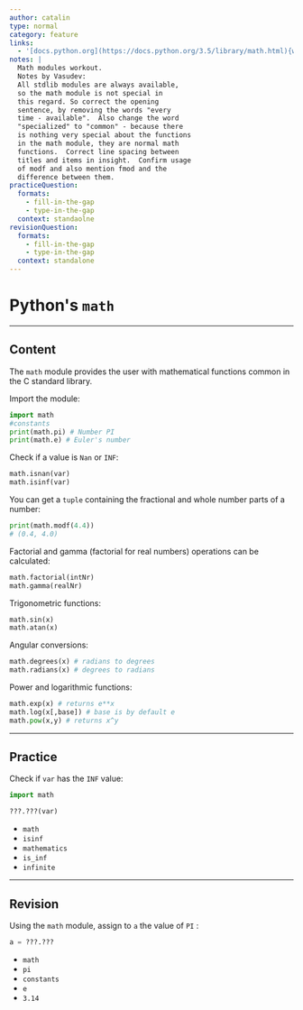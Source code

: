 ```yaml
---
author: catalin
type: normal
category: feature
links:
  - '[docs.python.org](https://docs.python.org/3.5/library/math.html){website}'
notes: |
  Math modules workout.
  Notes by Vasudev:
  All stdlib modules are always available,
  so the math module is not special in
  this regard. So correct the opening
  sentence, by removing the words "every
  time - available".  Also change the word
  "specialized" to "common" - because there
  is nothing very special about the functions
  in the math module, they are normal math
  functions.  Correct line spacing between
  titles and items in insight.  Confirm usage
  of modf and also mention fmod and the
  difference between them.
practiceQuestion:
  formats:
    - fill-in-the-gap
    - type-in-the-gap
  context: standaolne
revisionQuestion:
  formats:
    - fill-in-the-gap
    - type-in-the-gap
  context: standalone
---
```


# Python's `math`


---

## Content

The `math` module provides the user with mathematical functions common in the C standard library.

Import the module:

```python
import math
#constants
print(math.pi) # Number PI
print(math.e) # Euler's number
```

Check if a value is `Nan` or `INF`:

```python
math.isnan(var)
math.isinf(var)

```

You can get a `tuple` containing the fractional and whole number parts of a number:

```python
print(math.modf(4.4))
# (0.4, 4.0)
```

Factorial and gamma (factorial for real numbers) operations can be calculated:

```python
math.factorial(intNr)
math.gamma(realNr)

```

Trigonometric functions:

```python
math.sin(x)
math.atan(x)
```

Angular conversions:

```python
math.degrees(x) # radians to degrees
math.radians(x) # degrees to radians
```

Power and logarithmic functions:

```python
math.exp(x) # returns e**x
math.log(x[,base]) # base is by default e
math.pow(x,y) # returns x^y
```


---

## Practice

Check if `var` has the `INF` value:

```python
import math

???.???(var)
```

- `math`
- `isinf`
- `mathematics`
- `is_inf`
- `infinite`


---

## Revision

Using the `math`  module, assign to `a` the value of `PI` :

```python
a = ???.???
```

- `math`
- `pi`
- `constants`
- `e`
- `3.14`
 
